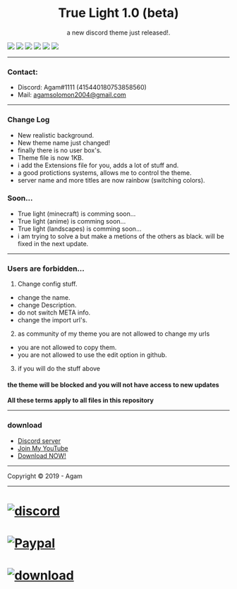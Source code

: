 <h1 align="center">True Light 1.0 (beta)</h1>
<p align="center">a new discord theme just released!.</p>

![](https://imgur.com/MGlk0d9.png)
![](https://imgur.com/25scWpZ.png)
![](https://imgur.com/IH71S7e.png)
![](https://imgur.com/Q4T8dBK.png)
![](https://imgur.com/DHsFiyJ.png)
![](https://imgur.com/ElftN9L.png)

---
### Contact:
+ Discord: Agam#1111 (415440180753858560)
+ Mail: agamsolomon2004@gmail.com

---
### Change Log
- New realistic background.
- New theme name just changed!
- finally there is no user box's. 
- Theme file is now 1KB.
- i add the Extensions file for you, adds a lot of stuff and.
- a good protictions systems, allows me to control the theme.
- server name and more titles are now rainbow (switching colors).

### Soon...
- True light (minecraft) is comming soon...
- True light (anime) is comming soon...
- True light (landscapes) is comming soon...
- i am trying to solve a but make a metions of the others as black. will be fixed in the next update.

---
### Users are forbidden...
1. Change config stuff.
- change the name.
- change Description.
- do not switch META info.
- change the import url's.
2. as community of my theme you are not allowed to change my urls
- you are not allowed to copy them.
- you are not allowed to use the edit option in github.
3. if you will do the stuff above 
#### the theme will be blocked and you will not have access to new updates
**All these terms apply to all files in this repository**

---
### download
- [Discord server](https://discord.gg/JC9rT64)
- [Join My YouTube](http://x-gamer.ml)
- [Download NOW!](http://download2265.mediafire.com/1k3fxoy53ztg/26d9fr4xbh0bbof/TrueLightV1.0.theme.css)

---
Copyright © 2019 - Agam

---
# [![discord][discord-badge]][discord-link]


[discord-badge]: https://i.imgur.com/SdjZQZ6.png
[discord-link]: https://discord.gg/JC9rT64

# [![Paypal][paypal-badge]][paypal-link]
[paypal-badge]: https://mightywriters.org/wp-content/uploads/paypal-donate-button.png
[paypal-link]: paypal.me/agamsolomon0011

# [![download][download-badge]][download-link]
[download-badge]: https://www.seekpng.com/png/full/60-604953_download-now-button-download-cv.png
[download-link]: http://download2265.mediafire.com/1k3fxoy53ztg/26d9fr4xbh0bbof/TrueLightV1.0.theme.css
